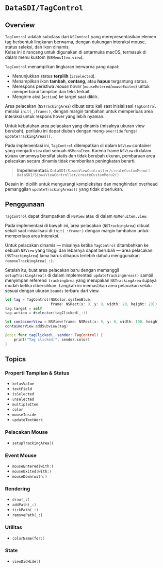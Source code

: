 # ``DataSDI/TagControl``

## Overview

`TagControl` adalah subclass dari `NSControl` yang merepresentasikan elemen tag berbentuk lingkaran berwarna, dengan dukungan interaksi mouse, status seleksi, dan ikon dinamis.  
Kelas ini dirancang untuk digunakan di antarmuka macOS, termasuk di dalam menu kustom (`NSMenuItem.view`).

`TagControl` menampilkan lingkaran berwarna yang dapat:
- Menunjukkan status **terpilih** (``isSelected``).
- Menampilkan ikon **tambah**, **centang**, atau **hapus** tergantung status.
- Merespons peristiwa *mouse hover* (`mouseEntered`/`mouseExited`) untuk memperbarui tampilan dan teks terkait.
- Mengirim aksi (`action`) ke target saat diklik.

Area pelacakan (`NSTrackingArea`) dibuat satu kali saat inisialisasi ``TagControl``
melalui `init(_:frame:)`, dengan margin tambahan untuk memperluas area interaksi
untuk respons hover yang lebih nyaman.

Untuk kebutuhan area pelacakan yang dinamis (misalnya ukuran view berubah),
perilaku ini dapat diubah dengan meng-`override` fungsi `updateTrackingAreas()`.

Pada implementasi ini, ``TagControl`` ditempatkan di dalam `NSView` container
yang menjadi `view` dari sebuah `NSMenuItem`. Karena frame `NSView` di dalam
`NSMenu` umumnya bersifat statis dan tidak berubah ukuran, pembaruan area
pelacakan secara dinamis tidak memberikan peningkatan berarti.

> **Impelementasi:**
> ``DataSDI/SiswaViewController/createCustomMenu()``
> ``DataSDI/SiswaViewController/createCustomMenu2()``

Desain ini dipilih untuk mengurangi kompleksitas dan menghindari overhead
pemanggilan `updateTrackingAreas()` yang tidak diperlukan.

## Penggunaan

`TagControl` dapat ditempatkan di `NSView` atau di dalam `NSMenuItem.view`.

Pada implementasi di bawah ini, area pelacakan (`NSTrackingArea`) dibuat sekali saat inisialisasi di ``init(_:frame:)`` dengan margin tambahan untuk memperluas area interaksi.

Untuk pelacakan dinamis — misalnya ketika ``TagControl`` ditambahkan ke
sebuah `NSView` yang tinggi dan lebarnya dapat berubah —
area pelacakan (`NSTrackingArea`) lama harus dihapus terlebih dahulu
menggunakan `removeTrackingArea(_:)`.

Setelah itu, buat area pelacakan baru dengan memanggil ``setupTrackingArea()``
di dalam implementasi `updateTrackingAreas()` sambil menyimpan referensi `trackingArea` yang merupakan `NSTrackingArea` supaya mudah ketika dibersihkan.
Langkah ini memastikan area pelacakan selalu sesuai dengan ukuran `bounds`
terbaru dari view.

```swift
let tag = TagControl(NSColor.systemBlue,
                     frame: NSRect(x: 0, y: 0, width: 20, height: 20))
tag.target = self
tag.action = #selector(tagClicked(_:))

let containerView = NSView(frame: NSRect(x: 0, y: 0, width: 100, height: 100))
containerView.addSubview(tag)

@objc func tagClicked(_ sender: TagControl) {
    print("Tag clicked:", sender.color)
}
```

## Topics

### Properti Tampilan & Status

- ``kelasValue``
- ``textField``
- ``isSelected``
- ``unselected``
- ``multipleItem``
- ``color``  
- ``mouseInside``  
- ``updateTextWork``

### Pelacakan Mouse

- ``setupTrackingArea()``

### Event Mouse

- ``mouseEntered(with:)``  
- ``mouseExited(with:)``
- ``mouseDown(with:)``

### Rendering

- ``draw(_:)``
- ``addPath(_:)`` 
- ``tickPath(_:)``
- ``removePath(_:)`` 

### Utilitas
- ``colorName(for:)``

### State
- ``viewDidHide()``
